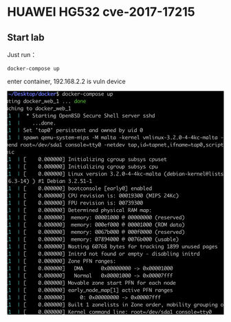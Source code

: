 # HUAWEI HG532 cve-2017-17215


## Start lab
Just run：

```
docker-compose up
```

enter container, 192.168.2.2 is vuln device

![](1.png)
